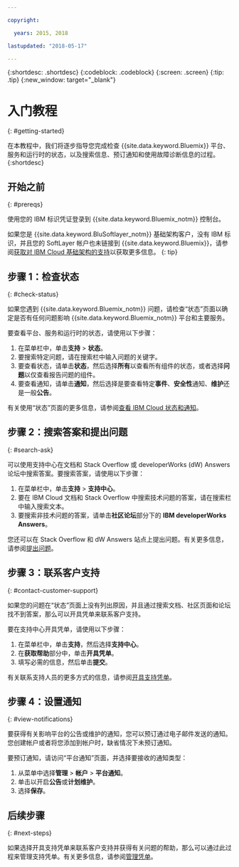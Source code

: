 ```yaml
---

copyright:

  years: 2015, 2018

lastupdated: "2018-05-17"

---
```



{:shortdesc: .shortdesc}
{:codeblock: .codeblock}
{:screen: .screen}
{:tip: .tip}
{:new_window: target="_blank"}

# 入门教程
{: #getting-started}

在本教程中，我们将逐步指导您完成检查 {{site.data.keyword.Bluemix}} 平台、服务和运行时的状态，以及搜索信息、预订通知和使用故障诊断信息的过程。
{:shortdesc}

## 开始之前
{: #prereqs}

使用您的 IBM 标识凭证登录到 {{site.data.keyword.Bluemix_notm}} 控制台。

如果您是 {{site.data.keyword.BluSoftlayer_notm}} 基础架构客户，没有 IBM 标识，并且您的 SoftLayer 帐户也未链接到 {{site.data.keyword.Bluemix}}，请参阅[获取对 IBM Cloud 基础架构的支持](/docs/customer-portal/cpsupport.html#customerportal_support)以获取更多信息。
{: tip}

## 步骤 1：检查状态
{: #check-status}

如果您遇到 {{site.data.keyword.Bluemix_notm}} 问题，请检查“状态”页面以确定是否有任何问题影响 {{site.data.keyword.Bluemix_notm}} 平台和主要服务。

要查看平台、服务和运行时的状态，请使用以下步骤：
  1. 在菜单栏中，单击**支持** > **状态**。  
  2. 要搜索特定问题，请在搜索栏中输入问题的关键字。
  3. 要查看状态，请单击**状态**，然后选择**所有**以查看所有组件的状态，或者选择**问题**以仅查看报告问题的组件。
  4. 要查看通知，请单击**通知**，然后选择是要查看特定**事件**、**安全性**通知、**维护**还是一般**公告**。

有关使用“状态”页面的更多信息，请参阅[查看 IBM Cloud 状态和通知](/docs/get-support/ViewStatus.html#viewing-bluemix-status)。

## 步骤 2：搜索答案和提出问题
{: #search-ask}

可以使用支持中心在文档和 Stack Overflow 或 developerWorks (dW) Answers 论坛中搜索答案。要搜索答案，请使用以下步骤：
  1. 在菜单栏中，单击**支持** > **支持中心**。
  2. 要在 IBM Cloud 文档和 Stack Overflow 中搜索技术问题的答案，请在搜索栏中输入搜索文本。
  3. 要搜索非技术问题的答案，请单击**社区论坛**部分下的 **IBM developerWorks Answers**。

您还可以在 Stack Overflow 和 dW Answers 站点上提出问题。有关更多信息，请参阅[提出问题](/docs/get-support/howtogetsupport.html#asking-a-question)。

## 步骤 3：联系客户支持
{: #contact-customer-support}

如果您的问题在“状态”页面上没有列出原因，并且通过搜索文档、社区页面和论坛找不到答案，那么可以开具凭单来联系客户支持。

要在支持中心开具凭单，请使用以下步骤：
  1. 在菜单栏中，单击**支持**，然后选择**支持中心**。
  2. 在**获取帮助**部分中，单击**开具凭单**。
  3. 填写必需的信息，然后单击**提交**。

有关联系支持人员的更多方式的信息，请参阅[开具支持凭单](/docs/get-support/howtogetsupport.html#open-ticket)。

## 步骤 4：设置通知
{: #view-notifications}

要获得有关影响平台的公告或维护的通知，您可以预订通过电子邮件发送的通知。您创建帐户或者将您添加到帐户时，缺省情况下未预订通知。

要预订通知，请访问“平台通知”页面，并选择要接收的通知类型：
  1. 从菜单中选择**管理** > **帐户** > **平台通知**。
  2. 单击以开启**公告**或**计划维护**。
  3. 选择**保存**。

## 后续步骤
{: #next-steps}

如果选择开具支持凭单来联系客户支持并获得有关问题的帮助，那么可以通过此过程来管理支持凭单。有关更多信息，请参阅[管理凭单](/docs/get-support/mantick.html#check-ticket-status)。
